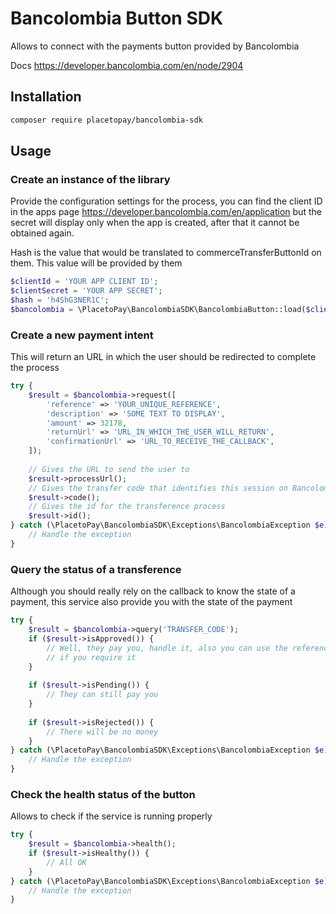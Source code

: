 # Bancolombia Button SDK

Allows to connect with the payments button provided by Bancolombia

Docs https://developer.bancolombia.com/en/node/2904

## Installation

```bash
composer require placetopay/bancolombia-sdk
```

## Usage



### Create an instance of the library

Provide the configuration settings for the process, you can find the client ID in the apps page 
https://developer.bancolombia.com/en/application but the secret will display only when the app is created, after that 
it cannot be obtained again.

Hash is the value that would be translated to commerceTransferButtonId on them. This value will be provided by them

```php
$clientId = 'YOUR APP CLIENT ID';
$clientSecret = 'YOUR APP SECRET';
$hash = 'h4ShG3NER1C';
$bancolombia = \PlacetoPay\BancolombiaSDK\BancolombiaButton::load($clientId, $clientSecret, $hash);
```

### Create a new payment intent

This will return an URL in which the user should be redirected to complete the process

```php
try {
    $result = $bancolombia->request([
        'reference' => 'YOUR_UNIQUE_REFERENCE',
        'description' => 'SOME TEXT TO DISPLAY',
        'amount' => 32178,
        'returnUrl' => 'URL_IN_WHICH_THE_USER_WILL_RETURN',
        'confirmationUrl' => 'URL_TO_RECEIVE_THE_CALLBACK',
    ]);
    
    // Gives the URL to send the user to
    $result->processUrl();
    // Gives the transfer code that identifies this session on Bancolombia
    $result->code();
    // Gives the id for the transference process
    $result->id();
} catch (\PlacetoPay\BancolombiaSDK\Exceptions\BancolombiaException $e) {
    // Handle the exception
}
```

### Query the status of a transference

Although you should really rely on the callback to know the state of a payment, this service also provide you with the state of the payment

```php
try {
    $result = $bancolombia->query('TRANSFER_CODE');
    if ($result->isApproved()) {
        // Well, they pay you, handle it, also you can use the reference and authorization for example to link the info
        // if you require it
    }
    
    if ($result->isPending()) {
        // They can still pay you
    }
    
    if ($result->isRejected()) {
        // There will be no money
    }
} catch (\PlacetoPay\BancolombiaSDK\Exceptions\BancolombiaException $e) {
    // Handle the exception
}
```

### Check the health status of the button

Allows to check if the service is running properly

```php
try {
    $result = $bancolombia->health();
    if ($result->isHealthy()) {
        // All OK
    }
} catch (\PlacetoPay\BancolombiaSDK\Exceptions\BancolombiaException $e) {
    // Handle the exception
}
```
